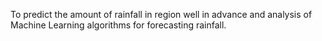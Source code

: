 To predict the amount of rainfall in region well in advance and analysis of Machine Learning algorithms for forecasting rainfall.
